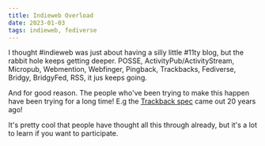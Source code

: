 ```yaml
---
title: Indieweb Overload
date: 2023-01-03
tags: indieweb, fediverse
---
```


I thought #indieweb was just about having a silly
little #11ty blog, but the rabbit hole keeps getting deeper.
POSSE, ActivityPub/ActivityStream, Micropub, Webmention, Webfinger,
Pingback, Trackbacks, Fediverse, Bridgy, BridgyFed, RSS, it jus
keeps going.

And for good reason. The people who've been trying
to make this happen have been trying
for a long time! E.g the [Trackback spec][1] came out 20
years ago!

It's pretty cool that people have thought
all this through already, but it's a lot to
learn if you want to participate.

[1]: https://indieweb.org/Trackback
